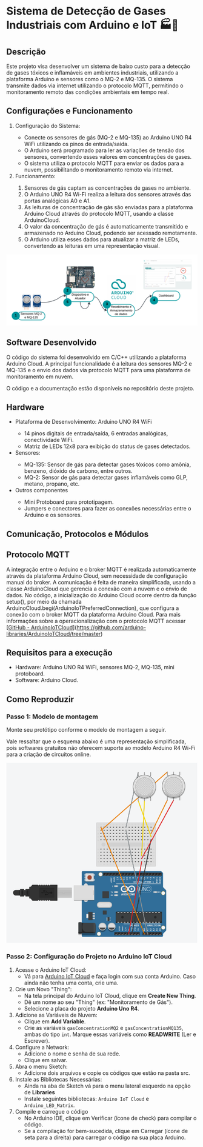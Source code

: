 # Sistema de Detecção de Gases Industriais com Arduino e IoT :factory::dash:

## Descrição
Este projeto visa desenvolver um sistema de baixo custo para a detecção de gases tóxicos e inflamáveis em ambientes industriais, utilizando a plataforma Arduino e sensores como o MQ-2 e MQ-135. O sistema transmite dados via internet utilizando o protocolo MQTT, permitindo o monitoramento remoto das condições ambientais em tempo real.

## Configurações e Funcionamento
<ol>
    <li>Configuração do Sistema:</li>
        <ul>
            <li>Conecte os sensores de gás (MQ-2 e MQ-135) ao Arduino UNO R4 WiFi utilizando os pinos de entrada/saída.</li>
            <li>O Arduino será programado para ler as variações de tensão dos sensores, convertendo esses valores em concentrações de gases.</li>
            <li>O sistema utiliza o protocolo MQTT para enviar os dados para a nuvem, possibilitando o monitoramento remoto via internet.</li>
        </ul>
    <li>Funcionamento:</li>
        <ol>
            <li>Sensores de gás captam as concentrações de gases no ambiente. </li>
            <li>O Arduino UNO R4 Wi-Fi realiza a leitura dos sensores através das portas analógicas A0 e A1.</li>
            <li>As leituras de concentração de gás são enviadas para a plataforma Arduino Cloud através do protocolo MQTT, usando a classe ArduinoCloud. </li>
            <li>O valor da concentração de gás é automaticamente transmitido e armazenado no Arduino Cloud, podendo ser acessado remotamente. </li>
            <li>O Arduino utiliza esses dados para atualizar a matriz de LEDs, convertendo as leituras em uma representação visual. </li>
        </ol>
</ol>

![Funcionamento](images/funcionamento.png)

## Software Desenvolvido
O código do sistema foi desenvolvido em C/C++ utilizando a plataforma Arduino Cloud. A principal funcionalidade é a leitura dos sensores MQ-2 e MQ-135 e o envio dos dados via protocolo MQTT para uma plataforma de monitoramento em nuvem.

O código e a documentação estão disponíveis no repositório deste projeto.

## Hardware
<ul>
    <li>Plataforma de Desenvolvimento: Arduino UNO R4 WiFi</li>
        <ul>
            <li>14 pinos digitais de entrada/saída, 6 entradas analógicas, conectividade WiFi.</li>
            <li>Matriz de LEDs 12x8 para exibição do status de gases detectados.</li>
        </ul>
    <li>Sensores:</li>
        <ul>
            <li>MQ-135: Sensor de gás para detectar gases tóxicos como amônia, benzeno, dióxido de carbono, entre outros.</li>
            <li>MQ-2: Sensor de gás para detectar gases inflamáveis como GLP, metano, propano, etc.</li>
        </ul>
    <li>Outros componentes</li>
        <ul>
            <li>Mini Protoboard para prototipagem.</li>
            <li>Jumpers e conectores para fazer as conexões necessárias entre o Arduino e os sensores.</li>
        </ul>
</ul>

## Comunicação, Protocolos e Módulos

## Protocolo MQTT
A integração entre o Arduino e o broker MQTT é realizada automaticamente através da plataforma Arduino Cloud, sem necessidade de configuração manual do broker. A comunicação é feita de maneira simplificada, usando a classe ArduinoCloud que gerencia a conexão com a nuvem e o envio de dados. No código, a inicialização do Arduino Cloud ocorre dentro da função setup(), por meio da chamada ArduinoCloud.begi(ArduinoIoTPreferredConnection), que configura a conexão com o broker MQTT da plataforma Arduino Cloud.
Para mais informações sobre a operacionalização com o protocolo MQTT acessar [[GitHub - ArduinoIoTCloud]([ArduinoIoTCloud](https://github.com/arduino-libraries/ArduinoIoTCloud/tree/master))](https://github.com/arduino-libraries/ArduinoIoTCloud/tree/master)

## Requisitos para a execução
<ul>
    <li>Hardware: Arduino UNO R4 WiFi, sensores MQ-2, MQ-135, mini protoboard.</li>
    <li>Software: Arduino Cloud.</li>
</ul>

## Como Reproduzir
### Passo 1: Modelo de montagem
Monte seu protótipo conforme o modelo de montagem a seguir. 

Vale ressaltar que o esquema abaixo é uma representação simplificada, pois softwares gratuitos não oferecem suporte ao modelo Arduino R4 Wi-Fi para a criação de circuitos online. 

![Modelo de Montagem](images/modelo_montagem.PNG)

### Passo 2: Configuração do Projeto no Arduino IoT Cloud
<ol>
    <li>Acesse o Arduino IoT Cloud:
        <ul>
            <li>Vá para <a href="https://app.arduino.cc/">Arduino IoT Cloud</a> e faça login com sua conta Arduino. Caso ainda não tenha uma conta, crie uma.
            </li>
        </ul>
    </li>
    <li>Crie um Novo "Thing":
        <ul>
            <li>Na tela principal do Arduino IoT Cloud, clique em <strong>Create New Thing</strong>.
            </li>
            <li>Dê um nome ao seu "Thing" (ex: "Monitoramento de Gás").
            </li>
            <li>Selecione a placa do projeto <strong>Arduino Uno R4</strong>.
            </li>
        </ul>
    </li>
    <li>Adicione as Variáveis de Nuvem:
        <ul>
            <li>Clique em <strong>Add Variable</strong>.</li>
            <li>Crie as variáveis <code>gasConcentrationMQ2</code> e <code>gasConcentrationMQ135</code>, ambas do tipo <code>int</code>. Marque essas variáveis como <strong>READWRITE</strong> (Ler e Escrever).</li>
        </ul>
    </li>
    <li>Configure a Network:
        <ul>
            <li>Adicione o nome e senha de sua rede.</li>
            <li>Clique em salvar.</li>
        </ul>
    </li>
    <li>Abra o menu Sketch:
        <ul>
            <li>Adicione dois arquivos e copie os códigos que estão na pasta src.</li>
        </ul>
    </li>
    <li>Instale as Bibliotecas Necessárias:
        <ul>
            <li>Ainda na aba de Sketch vá para o menu lateral esquerdo na opção de <strong>Libraries</strong></li>
            <li>Instale seguintes bibliotecas: <code>Arduino IoT Cloud</code> e <code>Arduino_LED_Matrix</code>.</li>
        </ul>
    </li>
    <li>Compile e carregue o código
        <ul>
            <li>No Arduino IDE, clique em Verificar (ícone de check) para compilar o código.</li>
            <li>Se a compilação for bem-sucedida, clique em Carregar (ícone de seta para a direita) para carregar o código na sua placa Arduino.</li>
        </ul>
    </li>
</ol>